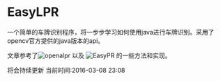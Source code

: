 EasyLPR
============

一个简单的车牌识别程序，将一步步学习如何使用java进行车牌识别。采用了opencv官方提供的java版本的api。

文章参考了![openalpr](https://github.com/openalpr/openalpr) 以及 ![EasyPR](https://github.com/liuruoze/EasyPR) 的一些方法和实现。

将会持续更新 当前时间:2016-03-08 23:08
